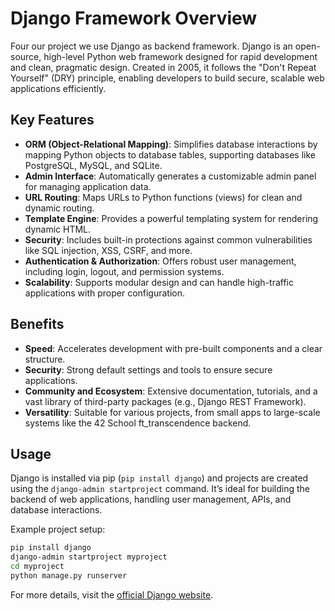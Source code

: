  # Django Framework Overview

Four our project we use Django as backend framework.
Django is an open-source, high-level Python web framework designed for rapid development and clean, pragmatic design. Created in 2005, it follows the "Don't Repeat Yourself" (DRY) principle, enabling developers to build secure, scalable web applications efficiently.

## Key Features
- **ORM (Object-Relational Mapping)**: Simplifies database interactions by mapping Python objects to database tables, supporting databases like PostgreSQL, MySQL, and SQLite.
- **Admin Interface**: Automatically generates a customizable admin panel for managing application data.
- **URL Routing**: Maps URLs to Python functions (views) for clean and dynamic routing.
- **Template Engine**: Provides a powerful templating system for rendering dynamic HTML.
- **Security**: Includes built-in protections against common vulnerabilities like SQL injection, XSS, CSRF, and more.
- **Authentication & Authorization**: Offers robust user management, including login, logout, and permission systems.
- **Scalability**: Supports modular design and can handle high-traffic applications with proper configuration.

## Benefits
- **Speed**: Accelerates development with pre-built components and a clear structure.
- **Security**: Strong default settings and tools to ensure secure applications.
- **Community and Ecosystem**: Extensive documentation, tutorials, and a vast library of third-party packages (e.g., Django REST Framework).
- **Versatility**: Suitable for various projects, from small apps to large-scale systems like the 42 School ft_transcendence backend.

## Usage
Django is installed via pip (`pip install django`) and projects are created using the `django-admin startproject` command. It’s ideal for building the backend of web applications, handling user management, APIs, and database interactions.

Example project setup:
```bash
pip install django
django-admin startproject myproject
cd myproject
python manage.py runserver
```

For more details, visit the [official Django website](https://www.djangoproject.com/).